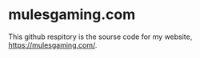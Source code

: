 # mulesgaming.com

This github respitory is the sourse code for my website, https://mulesgaming.com/.